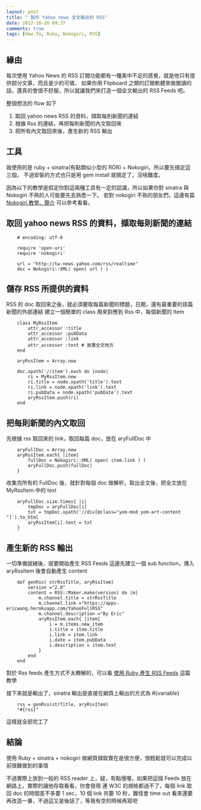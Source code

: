 ```yaml
---
layout: post
title: " 製作 Yahoo news 全文輸出的 RSS"
date: 2012-10-28 09:37
comments: true
tags: [How-To, Ruby, Nokogiri, RSS] 
---
```


緣由
---------------
每次使用 Yahoo News 的 RSS 訂閱功能都有一種美中不足的感覺，就是他只有提供部分文章，而且是少的可憐，
如果你用 Flipboard 之類的訂閱軟體來做閱讀的話，還真的會很不舒服，所以就讓我們來打造一個全文輸出的 RSS Feeds 吧。  

整個想法的 flow 如下

1. 取回 yahoo news RSS 的資料，擷取每則新聞的連結
2. 根據 Rss 的連結，再把每則新聞的內文取回來
3. 把所有內文取回來後，產生新的 RSS 輸出

工具
---------------
我使用的是 ruby + sinatra(有點類似小型的 ROR) + Nokogiri，所以要先搞定這三個，
不過安裝的方式也只是用 gem install 就搞定了，沒啥難度。   

因為以下的教學是假定你對這兩種工具有一定的認識，所以如果你對 sinatra 與 Nokogiri 不熟的人可能要先去熟悉一下。
若對 nokogiri 不熟的朋友們，這邊有篇 [Nokogiri 教學、簡介](http://wwssllabcd.github.com/blog/2012/10/25/how-to-use-nokogiri/) 可以參考看看。  

<!--more-->

取回 yahoo news RSS 的資料，擷取每則新聞的連結
---------------

```
	# encoding: utf-8
	
	require 'open-uri'
	require 'nokogiri'
	
	url = "http://tw.news.yahoo.com/rss/realtime"
	doc = Nokogiri::XML( open( url ) )
```

儲存 RSS 所提供的資料
---------------
RSS 的 doc 取回來之後，就必須要取每篇新聞的標題，日期，還有最重要的該篇新聞的外部連結
建立一個簡單的 class 用來對應到 Rss 中，每個新聞的 Item  

```
	class MyRssItem
		attr_accessor :title
		attr_accessor :pubData
		attr_accessor :link
		attr_accessor :text # 放置全文地方
	end

	aryRssItem = Array.new
	
	doc.xpath('//item').each do |node|
		ri = MyRssItem.new
		ri.title = node.xpath('title').text
		ri.link = node.xpath('link').text
		ri.pubData = node.xpath('pubDate').text
		aryRssItem.push(ri)
	end
```

把每則新聞的內文取回
--------------
先根據 rss 取回來的 link，取回每篇 doc，放在 aryFullDoc 中

```
	aryFullDoc = Array.new
	aryRssItem.each{ |item|
		fullDoc = Nokogiri::XML( open( item.link ) )
		aryFullDoc.push(fullDoc)
	}
```

收集完所有的 FullDoc 後，就針對每個 doc 做解析，取出全文後，把全文放在 MyRssItem 中的 text 

```
	aryFullDoc.size.times{ |i|
		tmpDoc = aryFullDoc[i]
		txt = tmpDoc.xpath('//div[@class="yom-mod yom-art-content "]').to_html
		aryRssItem[i].text = txt
	}
```

產生新的 RSS 輸出
-----------------
一切準備就緒後，就要開始產生 RSS Feeds
這邊先建立一個 sub function，傳入 aryRssItem 後會自動產生 content

```
	def	genRss( strRssTitle, aryRssItem)
		version ="2.0"
		content = RSS::Maker.make(version) do |m|
			m.channel.title = strRssTitle
			m.channel.link ="https://apps-ericwang.herokuapp.com/YahooFullRSS"
			m.channel.description ="By Eric" 
			aryRssItem.each{ |item|
				i = m.items.new_item
				i.title = item.title
				i.link = item.link
				i.date = item.pubData
				i.description = item.text
			}
		end  
	end
```

對於 Rss feeds 產生方式不太瞭解的，可以看 [使用 Ruby 產生 RSS Feeds](http://wwssllabcd.github.com/blog/2012/10/26/how-to-generate-rss-feeds-by-ruby/) 這篇教學

接下來就是輸出了，sinatra 輸出是直接在網頁上輸出的方式為 #{variable}

```
	rss = genRss(strTitle, aryRssItem)
	"#{rss}"
```

這樣就全部完工了

結論
---------------------
使用 Ruby + sinatra + nokogiri 做網頁擷取實在是很方便，很輕鬆就可以完成以前很難做到的事情  

不過實際上放到一般的 RSS reader 上，疑，有點慢喔，如果把這個 Feeds 放在網路上，實際的讓他存取看看，你會發現
連 W3C 的規格都過不了，每個 link 取回 doc 的時間差不多要 1 sec，10 個 link 共要 10 秒，難怪會 time out 
看來還要再改造一番，不過這又是後話了，等我有空的時候再寫吧



